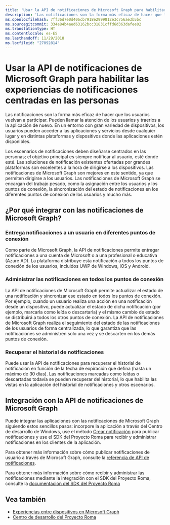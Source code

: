 ```yaml
---
title: 'Usar la API de notificaciones de Microsoft Graph para habilitar las experiencias de notificaciones centradas en las personas '
description: 'Las notificaciones son la forma más eficaz de hacer que los usuarios vuelvan a participar. Pueden llamar la atención de los usuarios y traerlos a la aplicación de nuevo. En un entorno con gran variedad de dispositivos, los usuarios pueden acceder a las aplicaciones y servicios desde cualquier lugar y en distintas plataformas y dispositivos donde las aplicaciones estén disponibles. '
ms.openlocfilehash: 7ff36d7e0d406cb7918e2999812e3c756ae3b5bc
ms.sourcegitcommit: 334e84b4aed63162bcc31831cffd6d363dafee02
ms.translationtype: HT
ms.contentlocale: es-ES
ms.lasthandoff: 11/29/2018
ms.locfileid: "27092814"
---
```

# <a name="using-the-notifications-api-in-microsoft-graph-to-enable-human-centric-notification-experiences"></a>Usar la API de notificaciones de Microsoft Graph para habilitar las experiencias de notificaciones centradas en las personas 

Las notificaciones son la forma más eficaz de hacer que los usuarios vuelvan a participar. Pueden llamar la atención de los usuarios y traerlos a la aplicación de nuevo. En un entorno con gran variedad de dispositivos, los usuarios pueden acceder a las aplicaciones y servicios desde cualquier lugar y en distintas plataformas y dispositivos donde las aplicaciones estén disponibles. 

Los escenarios de notificaciones deben diseñarse centrados en las personas; el objetivo principal es siempre notificar al usuario, esté donde esté. Las soluciones de notificación existentes ofertadas por grandes plataformas son excelentes a la hora de dirigirse a los dispositivos. Las notificaciones de Microsoft Graph son mejores en este sentido, ya que permiten dirigirse a los usuarios. Las notificaciones de Microsoft Graph se encargan del trabajo pesado, como la asignación entre los usuarios y los puntos de conexión, la sincronización del estado de notificaciones en los diferentes puntos de conexión de los usuarios y mucho más. 

## <a name="why-integrate-with-microsoft-graph-notifications"></a>¿Por qué integrar con las notificaciones de Microsoft Graph?
### <a name="deliver-notifications-to-a-user-across-different-endpoints"></a>Entrega notificaciones a un usuario en diferentes puntos de conexión
Como parte de Microsoft Graph, la API de notificaciones permite entregar notificaciones a una cuenta de Microsoft o a una profesional o educativa (Azure AD). La plataforma distribuye esta notificación a todos los puntos de conexión de los usuarios, incluidos UWP de Windows, iOS y Android. 

### <a name="manage-notifications-across-endpoints"></a>Administrar las notificaciones en todos los puntos de conexión
La API de notificaciones de Microsoft Graph permite actualizar el estado de una notificación y sincronizar ese estado en todos los puntos de conexión. Por ejemplo, cuando un usuario realiza una acción en una notificación desde un dispositivo, puede actualizar el estado de dicha notificación (por ejemplo, marcarla como leída o descartarla) y el mismo cambio de estado se distribuirá a todos los otros puntos de conexión. La API de notificaciones de Microsoft Graph realiza el seguimiento del estado de las notificaciones de los usuarios de forma centralizada, lo que garantiza que las notificaciones se administren solo una vez y se descarten en los demás puntos de conexión.

### <a name="retrieve-notification-history"></a>Recuperar el historial de notificaciones
Puede usar la API de notificaciones para recuperar el historial de notificación en función de la fecha de expiración que defina (hasta un máximo de 30 días). Las notificaciones marcadas como leídas o descartadas todavía se pueden recuperar del historial, lo que habilita las vistas en la aplicación del historial de notificaciones y otros escenarios. 

## <a name="integrating-with-the-notifications-api-in-microsoft-graph"></a>Integración con la API de notificaciones de Microsoft Graph

Puede integrar las aplicaciones con las notificaciones de Microsoft Graph siguiendo estos sencillos pasos: incorpore la aplicación a través del Centro de desarrollo de Windows, use el método [Crear notificación](/graph/api/projectrome-notification-post?view=graph-rest-beta) para publicar notificaciones y use el SDK del Proyecto Roma para recibir y administrar notificaciones en los clientes de la aplicación.  

Para obtener más información sobre cómo publicar notificaciones de usuario a través de Microsoft Graph, consulte la [referencia de API de notificaciones](/graph/api/resources/notifications-api-overview?view=graph-rest-beta).
 
Para obtener más información sobre cómo recibir y administrar las notificaciones mediante la integración con el SDK del Proyecto Roma, consulte la [documentación del SDK del Proyecto Roma](https://docs.microsoft.com/es-ES/windows/project-rome/) 

## <a name="see-also"></a>Vea también

- [Experiencias entre dispositivos en Microsoft Graph](cross-device-concept-overview.md)
- [Centro de desarrollo del Proyecto Roma](https://aka.ms/projectrome)
